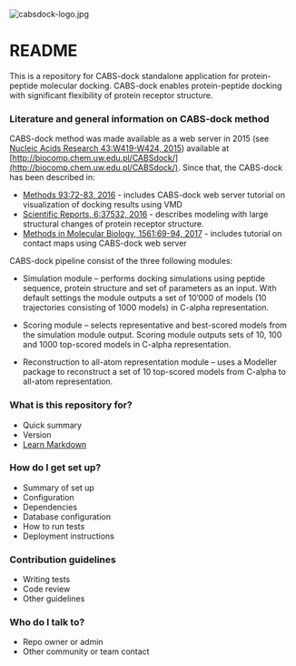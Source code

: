 ![cabsdock-logo.jpg](https://bitbucket.org/repo/Bgk4jed/images/2490074473-cabsdock-logo.jpg)
# README #
This is a repository for CABS-dock standalone application for protein-peptide molecular docking. CABS-dock enables protein-peptide docking with significant flexibility of protein receptor structure.


### Literature and general information on CABS-dock method ###

CABS-dock method was made available as a web server in 2015 (see [Nucleic Acids Research 43:W419-W424, 2015](https://academic.oup.com/nar/article-lookup/doi/10.1093/nar/gkv456)) available at [http://biocomp.chem.uw.edu.pl/CABSdock/](http://biocomp.chem.uw.edu.pl/CABSdock/). Since that, the CABS-dock has been described in: 

* [Methods 93:72-83, 2016](http://www.sciencedirect.com/science/article/pii/S1046202315300207) - includes CABS-dock web server tutorial on visualization of docking results using VMD
* [Scientific Reports, 6:37532, 2016](https://www.nature.com/articles/srep37532) - describes modeling with large structural changes of protein receptor structure.
* [Methods in Molecular Biology, 1561:69-94, 2017](https://link.springer.com/protocol/10.1007%2F978-1-4939-6798-8_6) - includes tutorial on contact maps using CABS-dock web server

CABS-dock pipeline consist of the three following modules:

* Simulation module – performs docking simulations using peptide sequence, protein structure and set of parameters as an input. With default settings the module outputs a set of 10’000 of models (10 trajectories consisting of 1000 models) in C-alpha representation.

* Scoring module – selects representative and best-scored models from the simulation module output. Scoring module outputs sets of 10, 100 and 1000 top-scored models in C-alpha representation.

* Reconstruction to all-atom representation module – uses a Modeller package to reconstruct a set of 10 top-scored models from C-alpha to all-atom representation.

### What is this repository for? ###

* Quick summary
* Version
* [Learn Markdown](https://bitbucket.org/tutorials/markdowndemo)

### How do I get set up? ###

* Summary of set up
* Configuration
* Dependencies
* Database configuration
* How to run tests
* Deployment instructions

### Contribution guidelines ###

* Writing tests
* Code review
* Other guidelines

### Who do I talk to? ###

* Repo owner or admin
* Other community or team contact
